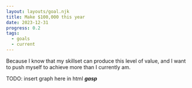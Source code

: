 ```yaml
---
layout: layouts/goal.njk
title: Make $100,000 this year
date: 2023-12-31
progress: 0.2
tags: 
  - goals
  - current
---
```


Because I know that my skillset can produce this level of value, and I want to push myself to achieve more than I currently am. 

TODO: insert graph here in html ***gasp***
